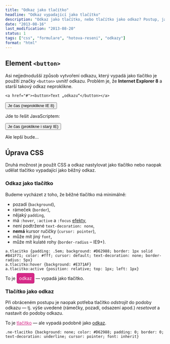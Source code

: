 ```yaml
---
title: "Odkaz jako tlačítko"
headline: "Odkaz vypadající jako tlačítko"
description: "Odkaz jako tlačítko, nebo tlačítko jako odkaz? Postup, jak z odkazu vyrobit tlačítko a naopak."
date: "2013-08-16"
last_modification: "2013-08-20"
status: 1
tags: ["css", "formulare", "hotova-reseni", "odkazy"]
format: "html"
---
```


<h2 id="button">Element <code>&lt;button&gt;</code></h2>

<p>Asi nejjednodušší způsob vytvoření odkazu, který vypadá jako tlačítko je použití značky <code>&lt;button&gt;</code> uvnitř odkazu. Problém je, že <b>Internet Explorer 8</b> a starší takový odkaz neproklikne.</p>
<pre><code>&lt;a href="#"&gt;&lt;button&gt;Text „odkazu“&lt;/button&gt;&lt;/a&gt;</code></pre>
<p><a href="http://jecas.cz"><button>Je čas (neproklikne IE 8)</button></a></p>
<p>Jde to řešit JavaScriptem:</p>
<p><a href="http://jecas.cz"><button onclick="document.location= this.parentNode.href">Je čas (proklikne i starý IE)</button></a></p>
<p>Ale lepší bude…</p>

<h2 id="stylovani">Úprava CSS</h2>
<p>Druhá možnost je použít CSS a odkaz nastylovat jako tlačítko nebo naopak udělat tlačítko vypadající jako běžný odkaz.</p>

<h3 id="odkaz">Odkaz jako tlačítko</h3>
<p>Budeme vycházet z toho, že běžné tlačítko má minimálně:</p>
<ul>
  <li>pozadí (<code>background</code>),</li>
  <li>rámeček (<code>border</code>),</li>
  <li>nějaký <code>padding</code>,</li>
  <li>má <code>:hover</code>, <code>:active</code> a <code>:focus</code> <a href="/vzhled-formularu">efekty</a>,</li>
  <li>není podtržené <code>text-decoration: none</code>,</li>
  <li><b>nemá</b> <span style='cursor: pointer'>kursor ručičky</span> (<code>cursor: pointer</code>),</li>
  <li>může mít jiný <code>font</code>,</li>
  <li>může mít kulaté rohy (<code>border-radius</code> – IE9+).</li>
</ul>

<pre><code>a.tlacitko {padding: .5em; background: #D62988; border: 1px solid #B41F71; color: #fff; cursor: default; text-decoration: none; border-radius: 5px}
a.tlacitko:hover {background: #E371AF}
a.tlacitko:active {position: relative; top: 1px; left: 1px}</code></pre>

<div class="live">
  <style>a.tlacitko {padding: .5em; background: #D62988; border: 1px solid #B41F71; color: #fff; cursor: default; text-decoration: none; border-radius: 5px}
  a.tlacitko:hover {background: #E371AF}
  a.tlacitko:active {position: relative; top: 1px; left: 1px}
  </style>
  <p>To je <a href="http://jecas.cz" class="tlacitko">odkaz</a> — vypadá jako tlačítko.</p>
</div>

<h3 id="tlacitko">Tlačítko jako odkaz</h3>
<p>Při obráceném postupu je naopak potřeba tlačítko <i>odstrojit</i> do podoby odkazu — tj. výše uvedené (rámečky, pozadí, odsazení apod.) <i>resetovat</i> a nastavit do podoby odkazu.</p>

<div class="live">
  <style>
    .ne-tlacitko {background: none; color: #D62988; padding: 0; border: 0; text-decoration: underline; cursor: pointer; font: inherit}
  </style>
  <p>To je <button class="ne-tlacitko">tlačítko</button> — ale vypadá podobně jako <a href="http://jecas.cz/">odkaz</a>.</p>
</div>

<pre><code>.ne-tlacitko {background: none; color: #D62988; padding: 0; border: 0; text-decoration: underline; cursor: pointer; font: inherit}</code></pre>
